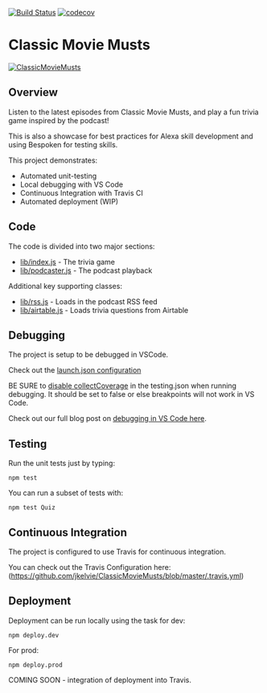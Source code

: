 [![Build Status](https://travis-ci.org/jkelvie/ClassicMovieMusts.svg?branch=master)](https://travis-ci.org/jkelvie/ClassicMovieMusts)
[![codecov](https://codecov.io/gh/jkelvie/ClassicMovieMusts/branch/master/graph/badge.svg)](https://codecov.io/gh/jkelvie/ClassicMovieMusts)

# Classic Movie Musts
[![ClassicMovieMusts](https://mcdn.podbean.com/mf/web/hqtbi7/Max_Baril_-_Classic_Movie_Musts_Twitter.jpg)](https://classicmoviemusts.com)

## Overview
Listen to the latest episodes from Classic Movie Musts, and play a fun trivia game inspired by the podcast!

This is also a showcase for best practices for Alexa skill development and using Bespoken for testing skills.

This project demonstrates:
* Automated unit-testing
* Local debugging with VS Code
* Continuous Integration with Travis CI
* Automated deployment (WIP)

## Code
The code is divided into two major sections:
* [lib/index.js](https://github.com/jkelvie/ClassicMovieMusts/blob/master/lib/index.js) - The trivia game
* [lib/podcaster.js](https://github.com/jkelvie/ClassicMovieMusts/blob/master/lib/podcaster.js) - The podcast playback

Additional key supporting classes:
* [lib/rss.js](https://github.com/jkelvie/ClassicMovieMusts/blob/master/lib/rss.js) - Loads in the podcast RSS feed
* [lib/airtable.js](https://github.com/jkelvie/ClassicMovieMusts/blob/master/lib/airtable.js) - Loads trivia questions from Airtable

## Debugging
The project is setup to be debugged in VSCode.

Check out the [launch.json configuration](https://github.com/jkelvie/ClassicMovieMusts/blob/master/.vscode/launch.json)

BE SURE to [disable collectCoverage](https://github.com/jkelvie/ClassicMovieMusts/blob/master/testing.json#L6) in the testing.json when running debugging. It should be set to false or else breakpoints will not work in VS Code.

Check out our full blog post on [debugging in VS Code here](https://bespoken.io/blog/debugging-alexa-skills-with-vs-code-and-bespoken-part-2/).

## Testing
Run the unit tests just by typing:
```
npm test
```

You can run a subset of tests with:
```
npm test Quiz
```

## Continuous Integration
The project is configured to use Travis for continuous integration.

You can check out the Travis Configuration here:
(https://github.com/jkelvie/ClassicMovieMusts/blob/master/.travis.yml)

## Deployment
Deployment can be run locally using the task for dev:
```
npm deploy.dev
```

For prod:
```
npm deploy.prod
```

COMING SOON - integration of deployment into Travis.